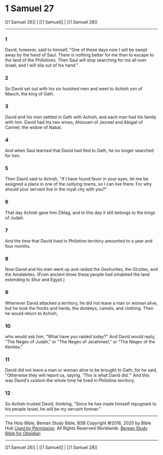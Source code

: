 # 1 Samuel 27

[[1 Samuel 26]] | [[1 Samuel]] | [[1 Samuel 28]]

---

### 1
David, however, said to himself, "One of these days now I will be swept away by the hand of Saul. There is nothing better for me than to escape to the land of the Philistines. Then Saul will stop searching for me all over Israel, and I will slip out of his hand."

### 2
So David set out with his six hundred men and went to Achish son of Maoch, the king of Gath.

### 3
David and his men settled in Gath with Achish, and each man had his family with him. David had his two wives, Ahinoam of Jezreel and Abigail of Carmel, the widow of Nabal.

### 4
And when Saul learned that David had fled to Gath, he no longer searched for him.

### 5
Then David said to Achish, "If I have found favor in your eyes, let me be assigned a place in one of the outlying towns, so I can live there. For why should your servant live in the royal city with you?"

### 6
That day Achish gave him Ziklag, and to this day it still belongs to the kings of Judah.

### 7
And the time that David lived in Philistine territory amounted to a year and four months.

### 8
Now David and his men went up and raided the Geshurites, the Girzites, and the Amalekites. (From ancient times these people had inhabited the land extending to Shur and Egypt.)

### 9
Whenever David attacked a territory, he did not leave a man or woman alive, but he took the flocks and herds, the donkeys, camels, and clothing. Then he would return to Achish,

### 10
who would ask him, "What have you raided today?" And David would reply, "The Negev of Judah," or "The Negev of Jerahmeel," or "The Negev of the Kenites."

### 11
David did not leave a man or woman alive to be brought to Gath, for he said, "Otherwise they will report us, saying, 'This is what David did.'" And this was David's custom the whole time he lived in Philistine territory.

### 12
So Achish trusted David, thinking, "Since he has made himself repugnant to his people Israel, he will be my servant forever."

---

The Holy Bible, Berean Study Bible, BSB
Copyright ©2016, 2020 by Bible Hub
[Used by Permission](https://berean.bible/terms.htm). All Rights Reserved Worldwide.
[Berean Study Bible for Obsidian](https://github.com/gapmiss/berean-study-bible-for-obsidian)

---

[[1 Samuel 26]] | [[1 Samuel]] | [[1 Samuel 28]]

